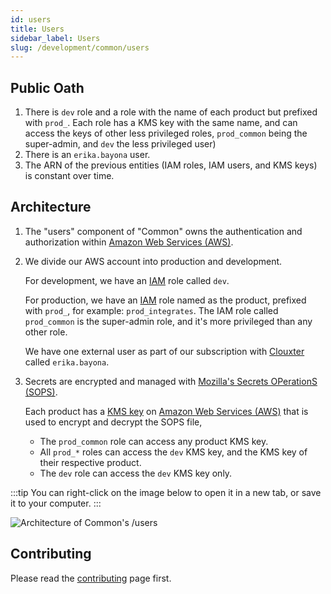```yaml
---
id: users
title: Users
sidebar_label: Users
slug: /development/common/users
---
```


## Public Oath

1. There is `dev` role
   and a role with the name of each product
   but prefixed with `prod_`.
   Each role has a KMS key with the same name,
   and can access the keys of other less privileged roles,
   `prod_common` being the super-admin,
   and `dev` the less privileged user)
1. There is an `erika.bayona` user.
1. The ARN of the previous entities
   (IAM roles, IAM users, and KMS keys)
   is constant over time.

## Architecture

1. The "users" component of "Common"
   owns the authentication and authorization within
   [Amazon Web Services (AWS)](/development/stack/aws).
1. We divide our AWS account
   into production and development.

   For development,
   we have an [IAM](/development/stack/aws/iam) role
   called `dev`.

   For production,
   we have an [IAM](/development/stack/aws/iam) role
   named as the product, prefixed with `prod_`, for example: `prod_integrates`.
   The IAM role called `prod_common`
   is the super-admin role,
   and it's more privileged than any other role.

   We have one external user
   as part of our subscription with [Clouxter](https://clouxter.com/)
   called `erika.bayona`.

1. Secrets are encrypted
   and managed with [Mozilla's Secrets OPerationS (SOPS)](/development/stack/sops).

   Each product has a [KMS key](/development/stack/aws/kms)
   on [Amazon Web Services (AWS)](/development/stack/aws)
   that is used to encrypt and decrypt the SOPS file,

   - The `prod_common` role can access any product KMS key.
   - All `prod_*` roles can access the `dev` KMS key,
     and the KMS key of their respective product.
   - The `dev` role can access the `dev` KMS key only.

:::tip
You can right-click on the image below
to open it in a new tab,
or save it to your computer.
:::

![Architecture of Common's /users](./users-arch.dot.svg)

## Contributing

Please read the
[contributing](/development/contributing) page first.
